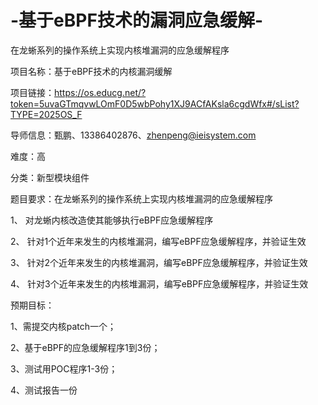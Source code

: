 # -基于eBPF技术的漏洞应急缓解-
在龙蜥系列的操作系统上实现内核堆漏洞的应急缓解程序

项目名称：基于eBPF技术的内核漏洞缓解

项目链接：https://os.educg.net/?token=5uvaGTmqvwLOmF0D5wbPohy1XJ9ACfAKsla6cgdWfx#/sList?TYPE=2025OS_F

导师信息：甄鹏、13386402876、zhenpeng@ieisystem.com

难度：高

分类：新型模块组件

题目要求：在龙蜥系列的操作系统上实现内核堆漏洞的应急缓解程序

1、	对龙蜥内核改造使其能够执行eBPF应急缓解程序

2、	针对1个近年来发生的内核堆漏洞，编写eBPF应急缓解程序，并验证生效

3、	针对2个近年来发生的内核堆漏洞，编写eBPF应急缓解程序，并验证生效

4、	针对3个近年来发生的内核堆漏洞，编写eBPF应急缓解程序，并验证生效

预期目标：

1、需提交内核patch一个；

2、基于eBPF的应急缓解程序1到3份；

3、测试用POC程序1-3份；

4、测试报告一份
